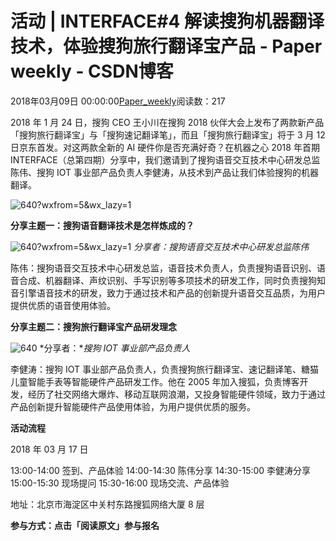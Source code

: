 
# 活动 | INTERFACE\#4 解读搜狗机器翻译技术，体验搜狗旅行翻译宝产品 - Paper weekly - CSDN博客


2018年03月09日 00:00:00[Paper_weekly](https://me.csdn.net/c9Yv2cf9I06K2A9E)阅读数：217


2018 年 1 月 24 日，搜狗 CEO 王小川在搜狗 2018 伙伴大会上发布了两款新产品「搜狗旅行翻译宝」与「搜狗速记翻译笔」，而且「搜狗旅行翻译宝」将于 3 月 12 日京东首发。对这两款全新的 AI 硬件你是否充满好奇？在机器之心 2018 年首期 INTERFACE（总第四期）分享中，我们邀请到了搜狗语音交互技术中心研发总监陈伟、搜狗 IOT 事业部产品负责人李健涛，从技术到产品让我们体验搜狗的机器翻译。


![640?wxfrom=5&wx_lazy=1](https://ss.csdn.net/p?http://mmbiz.qpic.cn/mmbiz_png/KmXPKA19gW89eluHpgtRK4IymWIgT5pfHPIAqE0lyFOUQafoEXkNlII1MBNX8USuYICiaY2svYKekXHjlJVbSUg/640?wxfrom=5&wx_lazy=1)

**分享主题一：搜狗语音翻译技术是怎样炼成的？**

![640?wxfrom=5&wx_lazy=1](https://ss.csdn.net/p?http://mmbiz.qpic.cn/mmbiz_jpg/KmXPKA19gW89eluHpgtRK4IymWIgT5pfib3gjiazx5Tia0fvnBdiaicfS2LqxeJ9OUCyVImpupX7W470H7BuSgrLA5g/640?wxfrom=5&wx_lazy=1)
*分享者：搜狗语音交互技术中心研发总监陈伟*

陈伟：搜狗语音交互技术中心研发总监，语音技术负责人，负责搜狗语音识别、语音合成、机器翻译、声纹识别、手写识别等多项技术的研发工作，同时负责搜狗知音引擎语音技术的研发，致力于通过技术和产品的创新提升语音交互品质，为用户提供优质的语音使用体验。

**分享主题二：搜狗旅行翻译宝产品研发理念**

![640](https://ss.csdn.net/p?https://mmbiz.qpic.cn/mmbiz_jpg/KmXPKA19gW89eluHpgtRK4IymWIgT5pfl6YADarqJTdIsc3u60gwN5E8Vlv9kj8lr3Na41S6EMcbzITEK0oSrQ/640)
*分享者：**搜狗 IOT 事业部产品负责人*

李健涛：搜狗 IOT 事业部产品负责人，负责搜狗旅行翻译宝、速记翻译笔、糖猫儿童智能手表等智能硬件产品研发工作。他在 2005 年加入搜狐，负责博客开发，经历了社交网络大爆炸、移动互联网浪潮，又投身智能硬件领域，致力于通过产品创新提升智能硬件产品使用体验，为用户提供优质的服务。

**活动流程**

2018 年 03 月 17 日

13:00-14:00 签到、产品体验
14:00-14:30 陈伟分享
14:30-15:00 李健涛分享
15:00-15:30 现场提问
15:30-16:00 现场交流、产品体验

地址：北京市海淀区中关村东路搜狐网络大厦 8 层

**参与方式：点击「阅读原文」参与报名**


